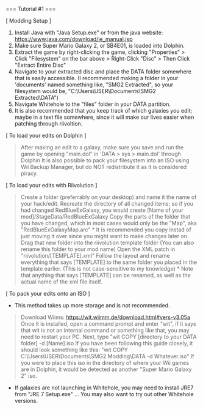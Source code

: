 === Tutorial #1 ===


[ Modding Setup ]

1. Install Java with "Java Setup.exe" or from the java website: https://www.java.com/download/ie_manual.jsp
2. Make sure Super Mario Galaxy 2, or SB4E01, is loaded into Dolphin.
3. Extract the game by right-clicking the game, clicking "Properties" > Click "Filesystem" on the bar above > Right-Click "Disc" > Then Click "Extract Entire Disc"
4. Navigate to your extracted disc and place the DATA folder somewhere that is easily accessible.
	(I recommended making a folder in your 'documents' named something like, "SMG2 Extracted", so your filesystem would be, "C:\Users\USER\Documents\SMG2 Extracted\DATA")
5. Navigate Whitehole to the "files" folder in your DATA partition.
6. It is also recommended that you keep track of which galaxies you edit; maybe in a text file somewhere, since it will make our lives easier when patching through riivoltion.



[ To load your edits on Dolphin ]

> After making an edit to a galaxy, make sure you save and run the game by opening "main.dol" in 'DATA > sys > main.dol' through Dolphin
> It is also possible to pack your filesystem into an ISO using Wii Backup Manager, but do NOT redistribute it as it is considered piracy.



[ To load your edits with Riivolution ]

> Create a folder (preferrably on your desktop) and name it the name of your hack/edit.
> Recreate the directory of all changed items; so if you had changed RedBlueExGalaxy, you would create [Name of your mod]/StageData/RedBlueExGalaxy
> Copy the parts of the folder that you have changed, which in most cases would only be the "Map", aka "RedBlueExGalaxyMap.arc"
	* It is recommended you copy instad of just moving it over since you might want to make changes later on.
> Drag that new folder into the riivolution template folder (You can also rename this folder to your mod name)
> Open the XML patch in "riivolution/[TEMPLATE].xml"
> Follow the layout and rename everything that says [TEMPLATE] to the same folder you placed in the template earlier. (This is not case-sensitive to my knowledge)
	* Note that anything that says [TEMPLATE] can be renamed, as well as the actual name of the xml file itself.








[ To pack your edits onto an ISO ]
* This method takes up more storage and is not recommended.

> Download Wiims: https://wit.wiimm.de/download.html#vers-v3.05a
> Once it is installed, open a command prompt and enter "wit", if it says that wit is not an internal command or something like that, you may need to restart your PC.
> Next, type "wit COPY [directory to your DATA folder] -d [Name].iso
	If you have been following this guide closely, it should look something like this: "wit COPY C:\Users\USER\Documents\SMG2 Modding\DATA -d Whatever.iso"
> If you were to place this iso in the directory of where your Wii games are in Dolphin, it would be detected as another "Super Mario Galaxy 2" iso.








* If galaxies are not launching in Whitehole, you may need to install JRE7 from "JRE 7 Setup.exe" ... You may also want to try out other Whitehole versions.

